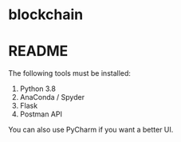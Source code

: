 # blockchain
# README

The following tools must be installed:

1. Python 3.8
2. AnaConda / Spyder
3. Flask
4. Postman API


You can also use PyCharm if you want a better UI.